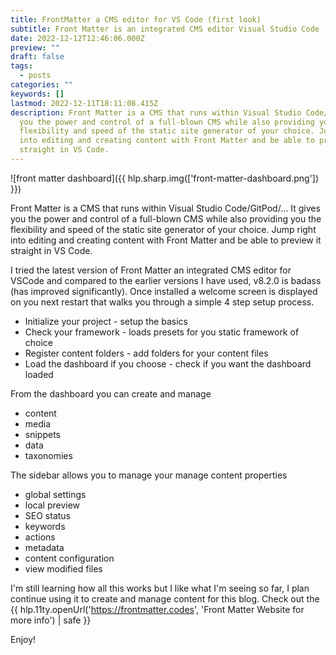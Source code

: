 ```yaml
---
title: FrontMatter a CMS editor for VS Code (first look)
subtitle: Front Matter is an integrated CMS editor Visual Studio Code
date: 2022-12-12T12:46:06.000Z
preview: ""
draft: false
tags:
  - posts
categories: ""
keywords: []
lastmod: 2022-12-11T18:11:08.415Z
description: Front Matter is a CMS that runs within Visual Studio Code/GitPod/... It gives
  you the power and control of a full-blown CMS while also providing you the
  flexibility and speed of the static site generator of your choice. Jump right
  into editing and creating content with Front Matter and be able to preview it
  straight in VS Code.
---
```


![front matter dashboard]({{ hlp.sharp.img(['front-matter-dashboard.png']) }})

Front Matter is a CMS that runs within Visual Studio Code/GitPod/... It gives you the power and control of a full-blown CMS while also providing you the flexibility and speed of the static site generator of your choice. Jump right into editing and creating content with Front Matter and be able to preview it straight in VS Code.

I tried the latest version of Front Matter an integrated CMS editor for VSCode and compared to the earlier versions I have used, v8.2.0 is badass (has improved significantly). Once installed a welcome screen is displayed on you next restart that walks you through a simple 4 step setup process.

- Initialize your project - setup the basics
- Check your framework - loads presets for you static framework of choice
- Register content folders - add folders for your content files
- Load the dashboard if you choose - check if you want the dashboard loaded

From the dashboard you can create and manage

- content
- media
- snippets
- data
- taxonomies

The sidebar allows you to manage your manage content properties

- global settings
- local preview
- SEO status
- keywords
- actions
- metadata
- content configuration
- view modified files

I'm still learning how all this works but I like what I'm seeing so far, I plan continue using it to create and manage content for this blog. Check out the {{ hlp.11ty.openUrl('https://frontmatter.codes', 'Front Matter Website for more info') | safe }}

Enjoy!
